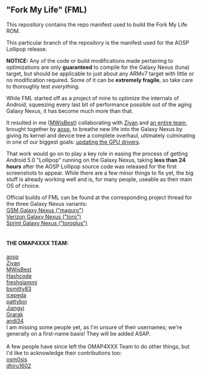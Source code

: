 "Fork My Life" (FML)
--------------------

This repository contains the repo manifest used to build the Fork My Life ROM.

This particular branch of the repository is the manifest used for the AOSP Lollipop release.

**NOTICE:** Any of the code or build modifications made pertaining to optimizations are only **guaranteed** to compile for the Galaxy Nexus (tuna) target, but should be applicable to just about any ARMv7 target with little or no modification required. Some of it can be **extremely fragile**, so take care to thoroughly test *everything*.

While FML started off as a project of mine to optimize the internals of Android, squeezing every last bit of performance possible out of the aging Galaxy Nexus, it has become much more than that.

It resulted in me (<a href="https://github.com/MWisBest/">MWisBest</a>) collaborating with <a href="https://github.com/Ziyann/">Ziyan</a> and <a href="#OMAP4XXX_Team">an entire team</a>, brought together by <a href="http://forum.xda-developers.com/member.php?u=2838735">aosp</a>, to breathe new life into the Galaxy Nexus by giving its kernel and device tree a complete overhaul, ultimately culminating in one of our biggest goals: <a href="http://www.xda-developers.com/android/galaxy-nexus-gets-new-life-with-updated-gpu-drivers/">updating the GPU drivers</a>.

That work would go on to play a key role in easing the process of getting Android 5.0 "Lollipop" running on the Galaxy Nexus, taking **less than 24 hours** after the AOSP Lollipop source code was released for the first screenshots to appear. While there are a few minor things to fix yet, the big stuff is already working well and is, for many people, useable as their main OS of choice.

Official builds of FML can be found at the corresponding project thread for the three Galaxy Nexus variants:<br>
<a href="http://forum.xda-developers.com/devdb/project/?id=4352">GSM Galaxy Nexus ("maguro")</a><br>
<a href="http://forum.xda-developers.com/devdb/project/?id=1098">Verizon Galaxy Nexus ("toro")</a><br>
<a href="http://forum.xda-developers.com/devdb/project/?id=6111">Sprint Galaxy Nexus ("toroplus")</a><br>
<br>

#### **THE OMAP4XXX TEAM:**<a name="OMAP4XXX_Team"> </a>
<a href="http://forum.xda-developers.com/member.php?u=2838735">aosp</a><br>
<a href="https://github.com/Ziyann/">Ziyan</a><br>
<a href="https://github.com/MWisBest/">MWisBest</a><br>
<a href="https://github.com/Hashcode/">Hashcode</a><br>
<a href="https://github.com/freshgiammi/">freshgiammi</a><br>
<a href="https://github.com/bsmitty83/">bsmitty83</a><br>
<a href="https://github.com/icepeda/">icepeda</a><br>
<a href="https://github.com/pattyboi/">pattyboi</a><br>
<a href="https://github.com/Jiangyi/">Jiangyi</a><br>
<a href="https://github.com/Grarak/">Grarak</a><br>
<a href="https://github.com/andi34/">andi34</a><br>
I am missing some people yet, as I'm unsure of their usernames; we're generally on a first-name basis! They will be added ASAP.<br>
<br>
A few people have since left the OMAP4XXX Team to do other things, but I'd like to acknowledge their contributions too:<br>
<a href="https://github.com/osm0sis/">osm0sis</a><br>
<a href="https://github.com/dhiru1602/">dhiru1602</a><br>

